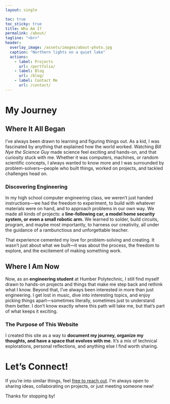 ```yaml
---
layout: single

toc: true
toc_sticky: true
title: Who Am I?
permalink: /about/
tagline: "<br>"
header:
  overlay_image: /assets/images/about-photo.jpg
  caption: "Northern lights on a quiet lake"
  actions:
    - label: Projects
      url: /portfolio/
    - label: Blog
      url: /blog/
    - label: Contact Me
      url: /contact/
--- 
```


# My Journey
## Where It All Began  
I’ve always been drawn to learning and figuring things out. As a kid, I was fascinated by anything that explained how the world worked. Watching *Bill Nye the Science Guy* made science feel exciting and hands-on, and that curiosity stuck with me. Whether it was computers, machines, or random scientific concepts, I always wanted to know more and I was surrounded by problem-solvers&mdash;people who built things, worked on projects, and tackled challenges head on.

### Discovering Engineering 
In my high school computer engineering class, we weren’t just handed instructions&mdash;we had the freedom to experiment, to build with whatever materials were on hand, and to approach problems in our own way. We made all kinds of projects: a **line-following car, a model home security system, or even a small robotic arm.** We learned to solder, build circuits, program, and maybe most importantly, to harness our creativity, all under the guidance of a rambunctious and unforgettable teacher.  

That experience cemented my love for problem-solving and creating. It wasn’t just about what we built—it was about the process, the freedom to explore, and the excitement of making something work.  

## Where I Am Now  
Now, as an **engineering student** at Humber Polytechnic, I still find myself drawn to hands-on projects and things that make me step back and rethink what I know. Beyond that, I’ve always been interested in more than just engineering. I get lost in music, dive into interesting topics, and enjoy picking things apart—sometimes literally, sometimes just to understand them better. I don’t know exactly where this path will take me, but that’s part of what keeps it exciting.  
### The Purpose of This Website  
I created this site as a way to **document my journey, organize my thoughts, and have a space that evolves with me**. It’s a mix of technical explorations, personal reflections, and anything else I find worth sharing.   

# **Let’s Connect!**
If you’re into similar things, feel [free to reach out](/contact/). I'm always open to sharing ideas, collaborating on projects, or just meeting someone new!

Thanks for stopping by!  
